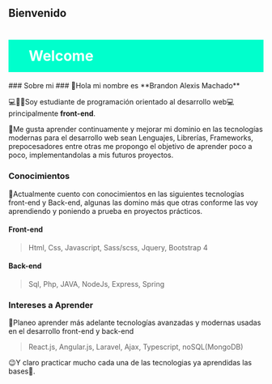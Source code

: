 ## Bienvenido ##
<h1 style="color: #fff; padding: 15px 40px; background: #0fc;">Welcome</h1>
### Sobre mi ###
👋Hola mi nombre es **Brandon Alexis Machado**

💻👨‍🎓Soy estudiante de programación orientado al desarrollo web💻 principalmente **front-end**.

💪Me gusta aprender continuamente y mejorar mi dominio en las tecnologías modernas para el desarrollo web sean Lenguajes, Librerías, Frameworks, prepocesadores entre otras me propongo el objetivo de aprender poco a poco, implementandolas a mis futuros proyectos.

### Conocimientos ###
🧠Actualmente cuento con conocimientos en las siguientes tecnologías front-end y Back-end, algunas las domino más que otras conforme las voy aprendiendo y poniendo a prueba en proyectos prácticos.

#### Front-end ####
>Html, Css, Javascript, Sass/scss, Jquery, Bootstrap 4

#### Back-end ####
>Sql, Php, JAVA, NodeJs, Express, Spring

### Intereses a Aprender ###
🤔Planeo aprender más adelante tecnologías avanzadas y modernas usadas en el desarrollo front-end y back-end

>React.js, Angular.js, Laravel, Ajax, Typescript, noSQL(MongoDB)

😉Y claro practicar mucho cada una de las tecnologias ya aprendidas las bases🙂.
